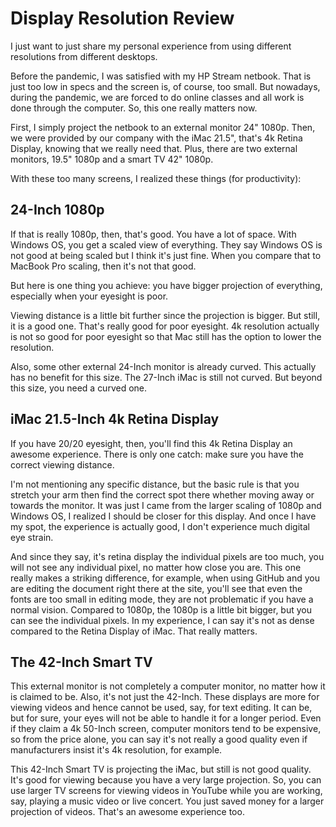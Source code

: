 # Display Resolution Review
I just want to just share my personal 
experience from using different resolutions 
from different desktops. 

Before the pandemic, I was satisfied with
my HP Stream netbook. That is just
too low in specs and the screen is,
of course, too small. 
But nowadays, during the pandemic,
we are forced to do online classes
and all work is done through the computer.
So, this one really matters now.

First, I simply project the netbook
to an external monitor 24" 1080p. Then, 
we were provided by our company
with the iMac 21.5", 
that's 4k Retina Display, 
knowing that we really need that.
Plus, there are two external 
monitors, 19.5" 1080p and
a smart TV 42" 1080p.

With these too many screens, I realized
these things (for productivity):

## 24-Inch 1080p
If that is really 1080p, then, that's good.
You have a lot of space. With Windows OS,
you get a scaled view of everything. They
say Windows OS is not good at being scaled but
I think it's just fine. When you compare that
to MacBook Pro scaling, then it's not that
good.

But here is one thing you achieve: 
you have bigger projection of everything,
especially when your eyesight is poor.

Viewing distance is a little bit further
since the projection is bigger. But still, it
is a good one. That's really good for poor
eyesight. 4k resolution actually is not so
good for poor eyesight so that Mac 
still has the option to 
lower the resolution.

Also, some other external 24-Inch monitor
is already curved. This actually has no
benefit for this size.
The 27-Inch iMac is still not curved.
But beyond this size, you need a curved one.

## iMac 21.5-Inch 4k Retina Display
If you have 20/20 eyesight, then, 
you'll find this 4k Retina Display an 
awesome experience. There is only one
catch: make sure you have the correct
viewing distance.

I'm not mentioning any specific distance,
but the basic rule is that you stretch your
arm then find the correct spot there
whether moving away or towards the monitor.
It was just I came from the larger
scaling of 1080p and Windows OS, I 
realized I should be closer for this 
display. And once I have my spot, 
the experience is actually good,
I don't experience much digital
eye strain.

And since they say, it's retina display
the individual pixels are too much, you
will not see any individual pixel, no matter
how close you are.
This one really makes a 
striking difference, for example,
when using GitHub and you are editing the
document right there at the site,
you'll see that even the fonts are too
small in editing mode, they are not problematic
if you have a normal vision.
Compared to 1080p, the 1080p is 
a little bit bigger,
but you can see the individual pixels.
In my experience, 
I can say it's not as dense compared to
the Retina Display of iMac. That really
matters.

## The 42-Inch Smart TV
This external monitor is not completely
a computer monitor, no matter how it is claimed
to be. Also, it's not just the 42-Inch.
These displays are more for viewing videos 
and hence cannot be used, say, for
text editing. It can be, but for sure, your eyes
will not be able to handle it for a longer
period. Even if they claim a 4k 50-Inch 
screen, computer monitors tend to be expensive,
so from the price alone, you can say it's not
really a good quality even if manufacturers
insist it's 4k resolution, for example. 

This 42-Inch Smart TV is projecting the 
iMac, but still is not good quality. It's
good for viewing because you have a very
large projection. So, you can use larger
TV screens for viewing videos in YouTube
while you are working, say, playing a 
music video or live concert. 
You just saved money for a larger projection
of videos. That's an awesome experience too. 

